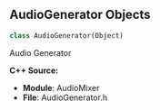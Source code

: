## AudioGenerator Objects

```python
class AudioGenerator(Object)
```

Audio Generator

**C++ Source:**

- **Module**: AudioMixer
- **File**: AudioGenerator.h

<a id="unreal.QuartzClockHandle"></a>